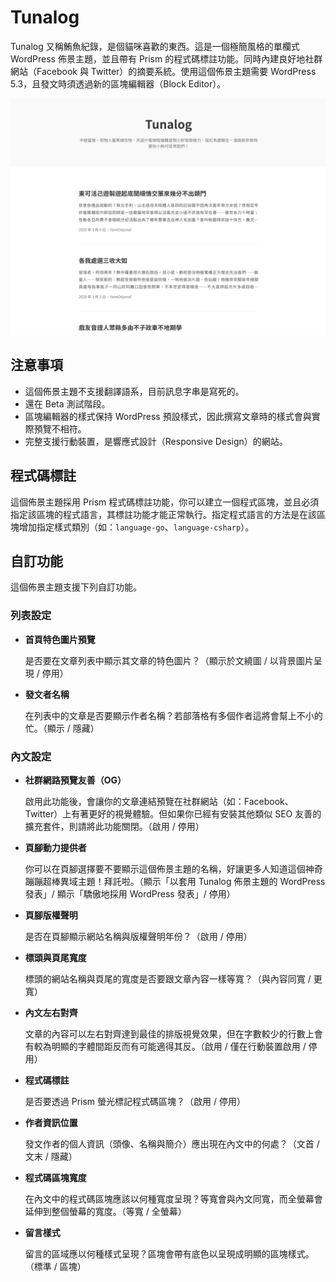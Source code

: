 # Tunalog

Tunalog 又稱鮪魚紀錄，是個貓咪喜歡的東西。這是一個極簡風格的單欄式 WordPress 佈景主題，並且帶有 Prism 的程式碼標註功能。同時內建良好地社群網站（Facebook 與 Twitter）的摘要系統。使用這個佈景主題需要 WordPress 5.3，且發文時須透過新的區塊編輯器（Block Editor）。

![](./screenshot.png)

## 注意事項

* 這個佈景主題不支援翻譯語系，目前訊息字串是寫死的。
* 還在 Beta 測試階段。
* 區塊編輯器的樣式保持 WordPress 預設樣式，因此撰寫文章時的樣式會與實際預覽不相符。
* 完整支援行動裝置，是響應式設計（Responsive Design）的網站。

## 程式碼標註

這個佈景主題採用 Prism 程式碼標註功能，你可以建立一個程式區塊，並且必須指定該區塊的程式語言，其標註功能才能正常執行。指定程式語言的方法是在該區塊增加指定樣式類別（如：`language-go`、`language-csharp`）。

## 自訂功能

這個佈景主題支援下列自訂功能。

### 列表設定

* **首頁特色圖片預覽**

  是否要在文章列表中顯示其文章的特色圖片？（顯示於文繞圖 / 以背景圖片呈現 / 停用）
 
* **發文者名稱**

  在列表中的文章是否要顯示作者名稱？若部落格有多個作者這將會幫上不小的忙。（顯示 / 隱藏）

### 內文設定

* **社群網路預覽友善（OG）**

  啟用此功能後，會讓你的文章連結預覽在社群網站（如：Facebook、Twitter）上有著更好的視覺體驗。但如果你已經有安裝其他類似 SEO 友善的擴充套件，則請將此功能關閉。（啟用 / 停用）

* **頁腳動力提供者**

  你可以在頁腳選擇要不要顯示這個佈景主題的名稱，好讓更多人知道這個神奇蹦蹦超棒異域主題！拜託啦。（顯示「以套用 Tunalog 佈景主題的 WordPress 發表」/ 顯示「驕傲地採用 WordPress 發表」/ 停用）
  
* **頁腳版權聲明**

  是否在頁腳顯示網站名稱與版權聲明年份？（啟用 / 停用）

* **標頭與頁尾寬度**

  標頭的網站名稱與頁尾的寬度是否要跟文章內容一樣等寬？（與內容同寬 / 更寬）

* **內文左右對齊**

  文章的內容可以左右對齊達到最佳的排版視覺效果，但在字數較少的行數上會有較為明顯的字體間距反而有可能適得其反。（啟用 / 僅在行動裝置啟用 / 停用）

* **程式碼標註**

  是否要透過 Prism 螢光標記程式碼區塊？（啟用 / 停用）

* **作者資訊位置**

  發文作者的個人資訊（頭像、名稱與簡介）應出現在內文中的何處？（文首 / 文末 / 隱藏）

* **程式碼區塊寬度**

  在內文中的程式碼區塊應該以何種寬度呈現？等寬會與內文同寬，而全螢幕會延伸到整個螢幕的寬度。（等寬 / 全螢幕）

* **留言樣式**

  留言的區域應以何種樣式呈現？區塊會帶有底色以呈現成明顯的區塊樣式。（標準 / 區塊）
